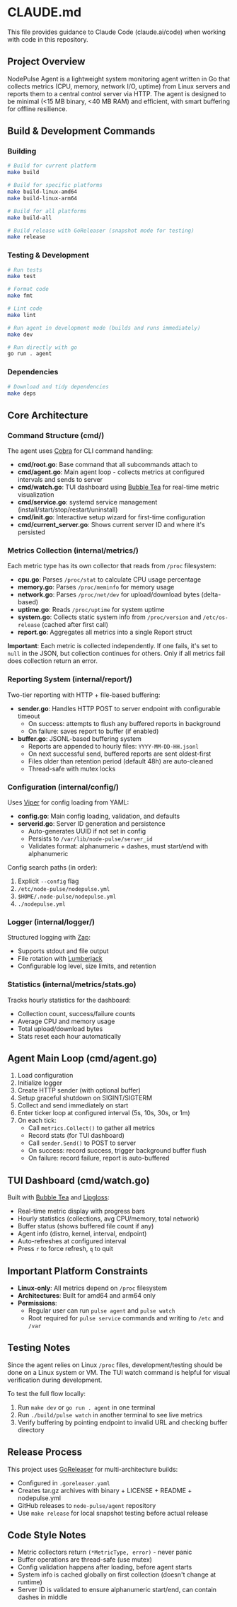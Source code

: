 # CLAUDE.md

This file provides guidance to Claude Code (claude.ai/code) when working with code in this repository.

## Project Overview

NodePulse Agent is a lightweight system monitoring agent written in Go that collects metrics (CPU, memory, network I/O, uptime) from Linux servers and reports them to a central control server via HTTP. The agent is designed to be minimal (<15 MB binary, <40 MB RAM) and efficient, with smart buffering for offline resilience.

## Build & Development Commands

### Building
```bash
# Build for current platform
make build

# Build for specific platforms
make build-linux-amd64
make build-linux-arm64

# Build for all platforms
make build-all

# Build release with GoReleaser (snapshot mode for testing)
make release
```

### Testing & Development
```bash
# Run tests
make test

# Format code
make fmt

# Lint code
make lint

# Run agent in development mode (builds and runs immediately)
make dev

# Run directly with go
go run . agent
```

### Dependencies
```bash
# Download and tidy dependencies
make deps
```

## Core Architecture

### Command Structure (cmd/)
The agent uses [Cobra](https://github.com/spf13/cobra) for CLI command handling:

- **cmd/root.go**: Base command that all subcommands attach to
- **cmd/agent.go**: Main agent loop - collects metrics at configured intervals and sends to server
- **cmd/watch.go**: TUI dashboard using [Bubble Tea](https://github.com/charmbracelet/bubbletea) for real-time metric visualization
- **cmd/service.go**: systemd service management (install/start/stop/restart/uninstall)
- **cmd/init.go**: Interactive setup wizard for first-time configuration
- **cmd/current_server.go**: Shows current server ID and where it's persisted

### Metrics Collection (internal/metrics/)
Each metric type has its own collector that reads from `/proc` filesystem:

- **cpu.go**: Parses `/proc/stat` to calculate CPU usage percentage
- **memory.go**: Parses `/proc/meminfo` for memory usage
- **network.go**: Parses `/proc/net/dev` for upload/download bytes (delta-based)
- **uptime.go**: Reads `/proc/uptime` for system uptime
- **system.go**: Collects static system info from `/proc/version` and `/etc/os-release` (cached after first call)
- **report.go**: Aggregates all metrics into a single Report struct

**Important**: Each metric is collected independently. If one fails, it's set to `null` in the JSON, but collection continues for others. Only if all metrics fail does collection return an error.

### Reporting System (internal/report/)
Two-tier reporting with HTTP + file-based buffering:

- **sender.go**: Handles HTTP POST to server endpoint with configurable timeout
  - On success: attempts to flush any buffered reports in background
  - On failure: saves report to buffer (if enabled)
- **buffer.go**: JSONL-based buffering system
  - Reports are appended to hourly files: `YYYY-MM-DD-HH.jsonl`
  - On next successful send, buffered reports are sent oldest-first
  - Files older than retention period (default 48h) are auto-cleaned
  - Thread-safe with mutex locks

### Configuration (internal/config/)
Uses [Viper](https://github.com/spf13/viper) for config loading from YAML:

- **config.go**: Main config loading, validation, and defaults
- **serverid.go**: Server ID generation and persistence
  - Auto-generates UUID if not set in config
  - Persists to `/var/lib/node-pulse/server_id`
  - Validates format: alphanumeric + dashes, must start/end with alphanumeric

Config search paths (in order):
1. Explicit `--config` flag
2. `/etc/node-pulse/nodepulse.yml`
3. `$HOME/.node-pulse/nodepulse.yml`
4. `./nodepulse.yml`

### Logger (internal/logger/)
Structured logging with [Zap](https://github.com/uber-go/zap):

- Supports stdout and file output
- File rotation with [Lumberjack](https://github.com/natefinch/lumberjack)
- Configurable log level, size limits, and retention

### Statistics (internal/metrics/stats.go)
Tracks hourly statistics for the dashboard:

- Collection count, success/failure counts
- Average CPU and memory usage
- Total upload/download bytes
- Stats reset each hour automatically

## Agent Main Loop (cmd/agent.go)

1. Load configuration
2. Initialize logger
3. Create HTTP sender (with optional buffer)
4. Setup graceful shutdown on SIGINT/SIGTERM
5. Collect and send immediately on start
6. Enter ticker loop at configured interval (5s, 10s, 30s, or 1m)
7. On each tick:
   - Call `metrics.Collect()` to gather all metrics
   - Record stats (for TUI dashboard)
   - Call `sender.Send()` to POST to server
   - On success: record success, trigger background buffer flush
   - On failure: record failure, report is auto-buffered

## TUI Dashboard (cmd/watch.go)

Built with [Bubble Tea](https://github.com/charmbracelet/bubbletea) and [Lipgloss](https://github.com/charmbracelet/lipgloss):

- Real-time metric display with progress bars
- Hourly statistics (collections, avg CPU/memory, total network)
- Buffer status (shows buffered file count if any)
- Agent info (distro, kernel, interval, endpoint)
- Auto-refreshes at configured interval
- Press `r` to force refresh, `q` to quit

## Important Platform Constraints

- **Linux-only**: All metrics depend on `/proc` filesystem
- **Architectures**: Built for amd64 and arm64 only
- **Permissions**:
  - Regular user can run `pulse agent` and `pulse watch`
  - Root required for `pulse service` commands and writing to `/etc` and `/var`

## Testing Notes

Since the agent relies on Linux `/proc` files, development/testing should be done on a Linux system or VM. The TUI watch command is helpful for visual verification during development.

To test the full flow locally:
1. Run `make dev` or `go run . agent` in one terminal
2. Run `./build/pulse watch` in another terminal to see live metrics
3. Verify buffering by pointing endpoint to invalid URL and checking buffer directory

## Release Process

This project uses [GoReleaser](https://goreleaser.com/) for multi-architecture builds:

- Configured in `.goreleaser.yaml`
- Creates tar.gz archives with binary + LICENSE + README + nodepulse.yml
- GitHub releases to `node-pulse/agent` repository
- Use `make release` for local snapshot testing before actual release

## Code Style Notes

- Metric collectors return `(*MetricType, error)` - never panic
- Buffer operations are thread-safe (use mutex)
- Config validation happens after loading, before agent starts
- System info is cached globally on first collection (doesn't change at runtime)
- Server ID is validated to ensure alphanumeric start/end, can contain dashes in middle

